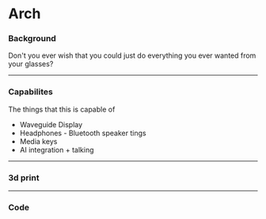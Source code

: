 # Arch

### Background
Don't you ever wish that you could just do everything you ever wanted from your glasses?

---

### Capabilites 
The things that this is capable of 
- Waveguide Display
- Headphones - Bluetooth speaker tings
- Media keys
- AI integration + talking

---

### 3d print 


---

### Code 
